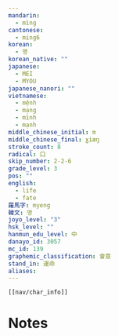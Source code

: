 ```yaml
---
mandarin:
  - mìng
cantonese:
  - ming6
korean:
  - 명
korean_native: ""
japanese:
  - MEI
  - MYOU
japanese_nanori: ""
vietnamese:
  - mệnh
  - mạng
  - mình
  - mạnh
middle_chinese_initial: m
middle_chinese_final: ɣiæŋ
stroke_count: 8
radical: 口
skip_number: 2-2-6
grade_level: 3
pos: ""
english:
  - life
  - fate
羅馬字: myeng
韓文: 명
joyo_level: "3"
hsk_level: ""
hanmun_edu_level: 中
danayo_id: 3057
mc_id: 139
graphemic_classification: 會意
stand_in: 運命
aliases:
---
```

```meta-bind-embed
[[nav/char_info]]
```

# Notes
